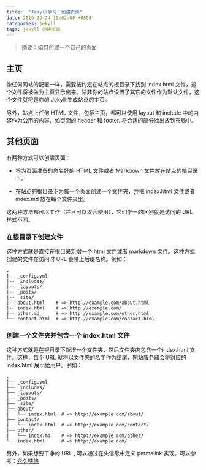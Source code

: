 ```yaml
---
title:  "Jekyll学习：创建页面"
date: 2019-09-24 15:02:00 +0800
categories: jekyll
tags: jekyll 创建页面
---
```


> 摘要：如何创建一个自己的页面

## 主页

像任何网站的配置一样，需要按约定在站点的根目录下找到 index.html 文件，这个文件将被做为主页显示出来。除非你的站点设置了其它的文件作为默认文件，这个文件就将是你的 Jekyll 生成站点的主页。

另外，站点上任何 HTML 文件，包括主页，都可以使用 layout 和 include 中的内容作为公用的内容，如页面的 header 和 footer. 将合适的部分抽出放到布局中。

## 其他页面

有两种方式可以创建页面：
	
* 将为页面准备的命名好的 HTML 文件或者 Markdown 文件放在站点的根目录下。

* 在站点的根目录下为每一个页面创建一个文件夹，并把 index.html 文件或者 index.md 放在每个文件夹里。

这两种方法都可以工作（并且可以混合使用），它们唯一的区别就是访问的 URL 样式不同。

### 在根目录下创建文件

这种方式就是直接在根目录新增一个 html 文件或者 markdown 文件。这种方式创建的文件在访问时 URL 会带上后缀名称。例如：
```
.
|-- _config.yml
|-- _includes/
|-- _layouts/
|-- _posts/
|-- _site/
|-- about.html    # => http://example.com/about.html
|-- index.html    # => http://example.com/
|-- other.md      # => http://example.com/other.html
└── contact.html  # => http://example.com/contact.html
```

### 创建一个文件夹并包含一个 index.html 文件

这种方式就是在根目录下新增一个文件夹，然后文件夹内包含一个index.html 文件。这样，每个 URL 就将以文件夹的名字作为结尾，网站服务器会将对应的 index.html 展示给用户。例如：
```
.
├── _config.yml
├── _includes/
├── _layouts/
├── _posts/
├── _site/
├── about/
|   └── index.html  # => http://example.com/about/
├── contact/
|   └── index.html  # => http://example.com/contact/
|── other/
|   └── index.md    # => http://example.com/other/
└── index.html      # => http://example.com/
```

另外，如果想要干净的 URL , 可以通过在头信息中定义 permalink 实现。可以参考：[永久链接](/jekyll/Jekyll学习-永久链接)